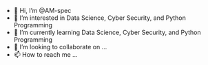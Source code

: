 - 👋 Hi, I’m @AM-spec
- 👀 I’m interested in Data Science, Cyber Security, and Python Programming
- 🌱 I’m currently learning Data Science, Cyber Security, and Python Programming
- 💞️ I’m looking to collaborate on ...
- 📫 How to reach me ...

<!---
AM-spec/AM-spec is a ✨ special ✨ repository because its `README.md` (this file) appears on your GitHub profile.
You can click the Preview link to take a look at your changes.
--->
